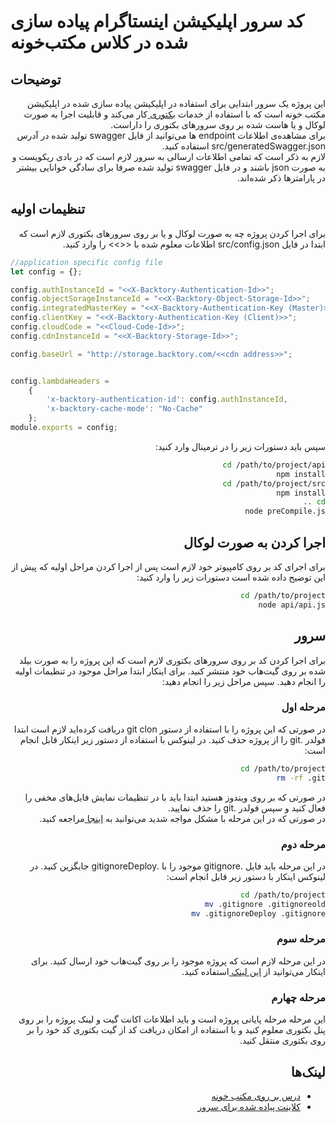 # کد سرور اپلیکیشن اینستاگرام پیاده سازی شده در کلاس مکتب‌خونه

## توضیحات
<div dir="rtl">
این پروژه یک سرور ابتدایی برای استفاده در اپلیکیشن پیاده سازی شده در اپلیکیشن مکتب خونه است که با استفاده از خدمات
<a href="https://www.backtory.com/">
بکتوری
</a>
کار می‌کند و قابلیت اجرا به صورت لوکال و یا هاست شده بر روی سرورهای بکتوری را داراست.
</div>
<div dir="rtl">
برای مشاهده‌ی اطلاعات endpoint ها می‌توانید از فایل swagger تولید شده در آدرس src/generatedSwagger.json استفاده کنید.
 <br>
 لازم به ذکر است که تمامی اطلاعات ارسالی به سرور لازم است که در بادی ریکویست و به صورت json باشند و در فایل swagger تولید شده صرفا برای سادگی خوانایی بیشتر در پارامترها ذکر شده‌اند.
</div>

## تنظیمات اولیه
<div dir="rtl">
برای اجرا کردن پروژه چه به صورت لوکال و یا بر روی سرورهای بکتوری لازم است که ابتدا در فایل src/config.json اطلاعات معلوم شده با <<>> را وارد کنید.
</div>

```javascript
//application specific config file
let config = {};

config.authInstanceId = "<<X-Backtory-Authentication-Id>>";
config.objectSorageInstanceId = "<<X-Backtory-Object-Storage-Id>>";
config.integratedMasterKey = "<<X-Backtory-Authentication-Key (Master)>>";
config.clientKey = "<<X-Backtory-Authentication-Key (Client)>>";
config.cloudCode = "<<Cloud-Code-Id>>";
config.cdnInstanceId = "<<X-Backtory-Storage-Id>>";

config.baseUrl = "http://storage.backtory.com/<<cdn address>>";


config.lambdaHeaders =
    {
        'x-backtory-authentication-id': config.authInstanceId,
        'x-backtory-cache-mode': "No-Cache"
    };
module.exports = config;
```

<div dir="rtl">
سپس باید دستورات زیر را در ترمینال وارد کنید:
<div>

```bash
cd /path/to/project/api
npm install
cd /path/to/project/src
npm install
cd ..
node preCompile.js
```

## اجرا کردن به صورت لوکال
<div dir="rtl">
برای اجرای کد بر روی کامپیوتر خود لازم است پس از اجرا کردن مراحل اولیه که پیش از این توضیح داده شده است دستورات زیر را وارد کنید:
</div>

```bash
cd /path/to/project
node api/api.js
```

## سرور
<div dir="rtl">
برای اجرا کردن کد بر روی سرورهای بکتوری لازم است که این پروژه را به صورت بیلد شده بر روی گیت‌هاب خود منتشر کنید. برای اینکار ابتدا مراحل موجود در تنظیمات اولیه را انجام دهید.
سپس مراحل زیر را انجام دهید:
</div>

### مرحله اول
<div dir="rtl">
در صورتی که این پروژه را با استفاده از دستور git clon دریافت کرده‌اید لازم است ابتدا فولدر .git را از پروژه حذف کنید. در لینوکس با استفاده از دستور زیر اینکار قابل انجام است:
</div>

```bash
cd /path/to/project
rm -rf .git
```

<div dir="rtl">
در صورتی که بر روی ویندوز هستید ابتدا باید با در تنظیمات نمایش فایل‌های مخفی را فعال کنید و سپس فولدر .git را حذف نمایید.
</div>
<div dir="rtl">
در صورتی که در این مرحله با مشکل مواجه شدید می‌توانید به
<a href="http://stackoverflow.com/questions/4754152/git-how-to-remove-git-tracking-from-a-project">
اینجا
</a>
مراجعه کنید.
</div>

### مرحله دوم
<div dir="rtl">
در این مرحله باید فایل .gitignore موجود را با .gitignoreDeploy جایگزین کنید. در لینوکس اینکار با دستور زیر قابل انجام است:
</div>

```bash
cd /path/to/project
mv .gitignore .gitignoreold
mv .gitignoreDeploy .gitignore
```

### مرحله سوم
<div dir="rtl">
در این مرحله لازم است که پروژه موجود را بر روی گیت‌هاب خود ارسال کنید. برای اینکار می‌توانید از
<a href="https://help.github.com/articles/adding-an-existing-project-to-github-using-the-command-line/">
این لینک
</a>
استفاده کنید.
</div>

### مرحله چهارم
<div dir="rtl">
این مرحله مرحله پایانی پروژه است و باید اطلاعات اکانت گیت و لینک پروژه را بر روی پنل بکتوری معلوم کنید و با استفاده از امکان دریافت کد از گیت بکتوری کد خود را بر روی بکتوری منتقل کنید.
</div>


## لینک‌ها

* [درس بر روی مکتب خونه](https://plus.maktabkhooneh.org/course/2/chapters/#info)
* [کلاینت پیاده شده برای سرور](https://github.com/hphamid/maktabkhoone-instagram)

